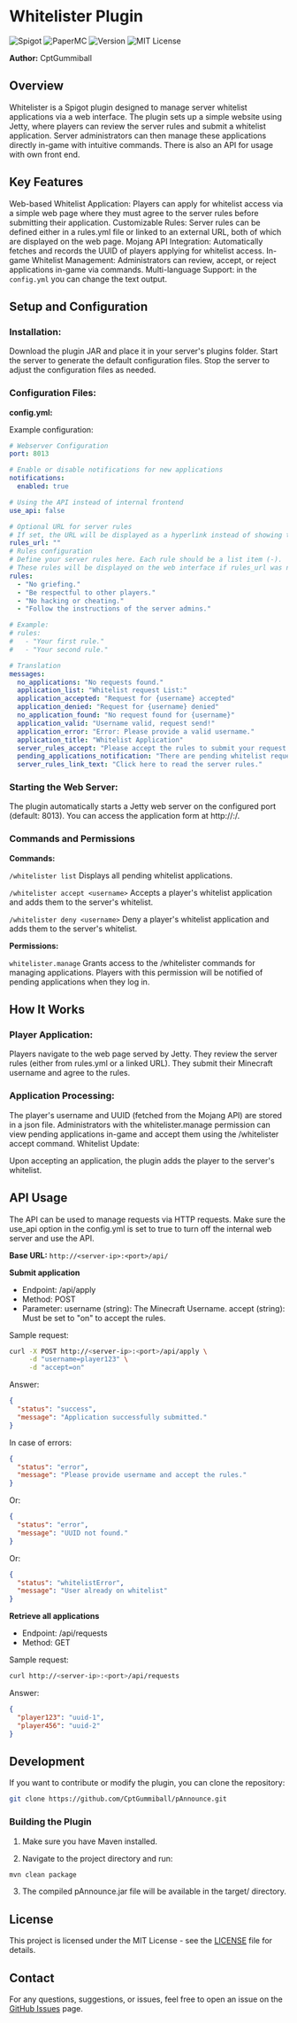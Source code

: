 # Whitelister Plugin
![Spigot](https://img.shields.io/badge/Spigot-1.20--1.21.1-yellow.svg)
![PaperMC](https://img.shields.io/badge/PaperMC-1.20--1.21.1-blue.svg)
![Version](https://img.shields.io/badge/Version-1.1.6-gray.svg)
![MIT License](https://img.shields.io/badge/License-MIT-green.svg)

**Author:** CptGummiball

## Overview
Whitelister is a Spigot plugin designed to manage server whitelist applications via a web interface. The plugin sets up a simple website using Jetty, where players can review the server rules and submit a whitelist application. Server administrators can then manage these applications directly in-game with intuitive commands. There is also an API for usage with own front end.

## Key Features
Web-based Whitelist Application: Players can apply for whitelist access via a simple web page where they must agree to the server rules before submitting their application.
Customizable Rules: Server rules can be defined either in a rules.yml file or linked to an external URL, both of which are displayed on the web page.
Mojang API Integration: Automatically fetches and records the UUID of players applying for whitelist access.
In-game Whitelist Management: Administrators can review, accept, or reject applications in-game via commands.
Multi-language Support: in the ``config.yml`` you can change the text output.

## Setup and Configuration
### Installation:

Download the plugin JAR and place it in your server's plugins folder.
Start the server to generate the default configuration files.
Stop the server to adjust the configuration files as needed.

### Configuration Files:

**config.yml:**

Example configuration:
````yaml
# Webserver Configuration
port: 8013

# Enable or disable notifications for new applications
notifications:
  enabled: true

# Using the API instead of internal frontend
use_api: false

# Optional URL for server rules
# If set, the URL will be displayed as a hyperlink instead of showing the rules from rules section.
rules_url: ""
# Rules configuration
# Define your server rules here. Each rule should be a list item (-).
# These rules will be displayed on the web interface if rules_url was not set.
rules:
  - "No griefing."
  - "Be respectful to other players."
  - "No hacking or cheating."
  - "Follow the instructions of the server admins."

# Example:
# rules:
#   - "Your first rule."
#   - "Your second rule."

# Translation
messages:
  no_applications: "No requests found."
  application_list: "Whitelist request List:"
  application_accepted: "Request for {username} accepted"
  application_denied: "Request for {username} denied"
  no_application_found: "No request found for {username}"
  application_valid: "Username valid, request send!"
  application_error: "Error: Please provide a valid username."
  application_title: "Whitelist Application"
  server_rules_accept: "Please accept the rules to submit your request."
  pending_applications_notification: "There are pending whitelist requests."
  server_rules_link_text: "Click here to read the server rules."
````

### Starting the Web Server:

The plugin automatically starts a Jetty web server on the configured port (default: 8013). You can access the application form at http://<your-server-ip>:<port>/.

### Commands and Permissions
**Commands:**

``/whitelister list``
Displays all pending whitelist applications.

``/whitelister accept <username>``
Accepts a player's whitelist application and adds them to the server's whitelist.

``/whitelister deny <username>``
Deny a player's whitelist application and adds them to the server's whitelist.

**Permissions:**

``whitelister.manage``
Grants access to the /whitelister commands for managing applications. Players with this permission will be notified of pending applications when they log in.

## How It Works

### Player Application:

Players navigate to the web page served by Jetty.
They review the server rules (either from rules.yml or a linked URL).
They submit their Minecraft username and agree to the rules.

### Application Processing:

The player's username and UUID (fetched from the Mojang API) are stored in a json file.
Administrators with the whitelister.manage permission can view pending applications in-game and accept them using the /whitelister accept command.
Whitelist Update:

Upon accepting an application, the plugin adds the player to the server's whitelist.

## API Usage
The API can be used to manage requests via HTTP requests. Make sure the use_api option in the config.yml is set to true to turn off the internal web server and use the API.

**Base URL:** ``http://<server-ip>:<port>/api/``

**Submit application**
- Endpoint: /api/apply
- Method: POST
- Parameter:
username (string): The Minecraft Username.
accept (string): Must be set to "on" to accept the rules.

Sample request:
````bash
curl -X POST http://<server-ip>:<port>/api/apply \
     -d "username=player123" \
     -d "accept=on"
````
Answer:
````json
{
  "status": "success",
  "message": "Application successfully submitted."
}
````
In case of errors:

````json
{
  "status": "error",
  "message": "Please provide username and accept the rules."
}
````
Or:
````json
{
  "status": "error",
  "message": "UUID not found."
}
````
Or:
````json
{
  "status": "whitelistError",
  "message": "User already on whitelist"
}
````
**Retrieve all applications**
- Endpoint: /api/requests
- Method: GET

Sample request:

````bash
curl http://<server-ip>:<port>/api/requests
````
Answer:
````json
{
  "player123": "uuid-1",
  "player456": "uuid-2"
}
````

## Development
If you want to contribute or modify the plugin, you can clone the repository:
```bash
git clone https://github.com/CptGummiball/pAnnounce.git
```
### Building the Plugin
1. Make sure you have Maven installed.

2. Navigate to the project directory and run:
```bash
mvn clean package
```
3. The compiled pAnnounce.jar file will be available in the target/ directory.

## License
This project is licensed under the MIT License - see the [LICENSE](LICENSE) file for details.

## Contact
For any questions, suggestions, or issues, feel free to open an issue on the [GitHub Issues](https://github.com/CptGummiball/whitelister/issues) page.

